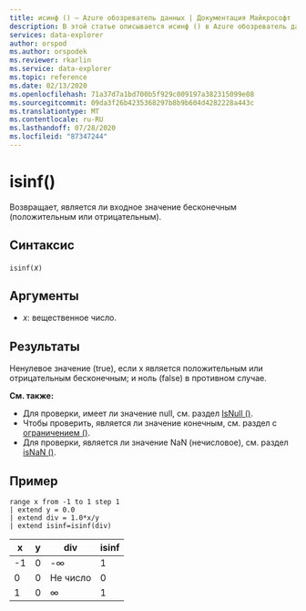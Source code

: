 ```yaml
---
title: исинф () — Azure обозреватель данных | Документация Майкрософт
description: В этой статье описывается исинф () в Azure обозреватель данных.
services: data-explorer
author: orspod
ms.author: orspodek
ms.reviewer: rkarlin
ms.service: data-explorer
ms.topic: reference
ms.date: 02/13/2020
ms.openlocfilehash: 71a37d7a1bd700b5f929c009197a382315099e08
ms.sourcegitcommit: 09da3f26b4235368297b8b9b604d4282228a443c
ms.translationtype: MT
ms.contentlocale: ru-RU
ms.lasthandoff: 07/28/2020
ms.locfileid: "87347244"
---
```

# <a name="isinf"></a>isinf()

Возвращает, является ли входное значение бесконечным (положительным или отрицательным).  

## <a name="syntax"></a>Синтаксис

`isinf(`*x*`)`

## <a name="arguments"></a>Аргументы

* *x*: вещественное число.

## <a name="returns"></a>Результаты

Ненулевое значение (true), если x является положительным или отрицательным бесконечным; и ноль (false) в противном случае.

**См. также:**

* Для проверки, имеет ли значение null, см. раздел [IsNull ()](isnullfunction.md).
* Чтобы проверить, является ли значение конечным, см. раздел с [ограничением ()](isfinitefunction.md).
* Для проверки, является ли значение NaN (нечисловое), см. раздел [isNaN ()](isnanfunction.md).

## <a name="example"></a>Пример

```kusto
range x from -1 to 1 step 1
| extend y = 0.0
| extend div = 1.0*x/y
| extend isinf=isinf(div)
```

|x|y|div|isinf|
|---|---|---|---|
|-1|0|-∞|1|
|0|0|Не число|0|
|1|0|∞|1|
